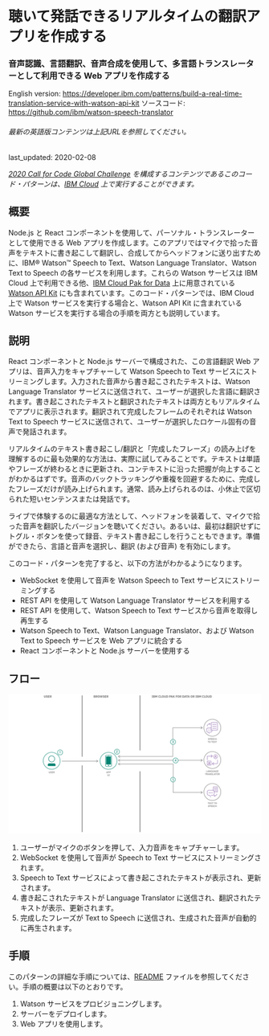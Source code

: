 # 聴いて発話できるリアルタイムの翻訳アプリを作成する

### 音声認識、言語翻訳、音声合成を使用して、多言語トランスレーターとして利用できる Web アプリを作成する

English version: https://developer.ibm.com/patterns/build-a-real-time-translation-service-with-watson-api-kit
  ソースコード: https://github.com/ibm/watson-speech-translator

###### 最新の英語版コンテンツは上記URLを参照してください。
last_updated: 2020-02-08

 
_[2020 Call for Code Global Challenge](https://developer.ibm.com/jp/callforcode/) を構成するコンテンツであるこのコード・パターンは、[IBM Cloud](https://cloud.ibm.com/registration?cm_sp=ibmdev-_-developer-patterns-_-cloudreg) 上で実行することができます。_

## 概要

Node.js と React コンポーネントを使用して、パーソナル・トランスレーターとして使用できる Web アプリを作成します。このアプリではマイクで拾った音声をテキストに書き起こして翻訳し、合成してからヘッドフォンに送り出すために、IBM&reg; Watson&trade; Speech to Text、Watson Language Translator、Watson Text to Speech の各サービスを利用します。これらの Watson サービスは IBM Cloud 上で利用できる他、[IBM Cloud Pak for Data](https://www.ibm.com/jp-ja/products/cloud-pak-for-data) 上に用意されている [Watson API Kit](https://www.ibm.com/jp-ja/watson/products-services) にも含まれています。このコード・パターンでは、IBM Cloud 上で Watson サービスを実行する場合と、Watson API Kit に含まれている Watson サービスを実行する場合の手順を両方とも説明しています。

## 説明

React コンポーネントと Node.js サーバーで構成された、この言語翻訳 Web アプリは、音声入力をキャプチャーして Watson Speech to Text サービスにストリーミングします。入力された音声から書き起こされたテキストは、Watson Language Translator サービスに送信されて、ユーザーが選択した言語に翻訳されます。書き起こされたテキストと翻訳されたテキストは両方ともリアルタイムでアプリに表示されます。翻訳されて完成したフレームのそれぞれは Watson Text to Speech サービスに送信されて、ユーザーが選択したロケール固有の音声で発話されます。

リアルタイムのテキスト書き起こし/翻訳と「完成したフレーズ」の読み上げを理解するのに最も効果的な方法は、実際に試してみることです。テキストは単語やフレーズが終わるときに更新され、コンテキストに沿った把握が向上することがわかるはずです。音声のバックトラッキングや重複を回避するために、完成したフレーズだけが読み上げられます。通常、読み上げられるのは、小休止で区切られた短いセンテンスまたは発話です。

ライブで体験するのに最適な方法として、ヘッドフォンを装着して、マイクで拾った音声を翻訳したバージョンを聴いてください。あるいは、最初は翻訳せずにトグル・ボタンを使って録音、テキスト書き起こしを行うこともできます。準備ができたら、言語と音声を選択し、翻訳 (および音声) を有効にします。

このコード・パターンを完了すると、以下の方法がわかるようになります。

* WebSocket を使用して音声を Watson Speech to Text サービスにストリーミングする
* REST API を使用して Watson Language Translator サービスを利用する
* REST API を使用して、Watson Speech to Text サービスから音声を取得し再生する
* Watson Speech to Text、Watson Language Translator、および Watson Text to Speech サービスを Web アプリに統合する
* React コンポーネントと Node.js サーバーを使用する

## フロー

![リアルタイムの翻訳サービスを作成するフロー図](./images/flow-diagram-build-a-real-time-translation-service.png)

1. ユーザーがマイクのボタンを押して、入力音声をキャプチャーします。
1. WebSocket を使用して音声が Speech to Text サービスにストリーミングされます。
1. Speech to Text サービスによって書き起こされたテキストが表示され、更新されます。
1. 書き起こされたテキストが Language Translator に送信され、翻訳されたテキストが表示、更新されます。
1. 完成したフレーズが Text to Speech に送信され、生成された音声が自動的に再生されます。

## 手順

このパターンの詳細な手順については、[README](https://github.com/IBM/watson-speech-translator/blob/master/README.md) ファイルを参照してください。手順の概要は以下のとおりです。

1. Watson サービスをプロビジョニングします。
1. サーバーをデプロイします。
1. Web アプリを使用します。
